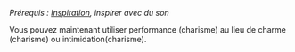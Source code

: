 *Prérequis : [Inspiration](../../../1.%20Talent%20de%20base/Inspiration.md), inspirer avec du son*

Vous pouvez maintenant utiliser performance (charisme) au lieu de charme (charisme) ou intimidation(charisme).